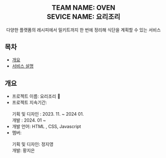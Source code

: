 # 
<div align="center">
<h2>TEAM NAME: OVEN<br>
    SEVICE NAME: 요리조리
</h2>
다양한 플랫폼의 레시피에서 밀키트까지 한 번에 정리해 식단을 계획할 수 있는 서비스 
</div>

## 목차
  - [개요](#개요) 
  - [서비스 설명](#서비스-설명)
  

## 개요
- 프로젝트 이름: 요리조리 🍴 
- 프로젝트 지속기간: <br>
    <br>
    기획 및 디자인 : 2023. 11. ~ 2024 01. <br>
    개발 : 2024. 01 ~
- 개발 언어: HTML , CSS, Javascript
- 멤버: <br>
    <br>
    기획 및 디자인: 정지영<br>
    개발: 황지은
